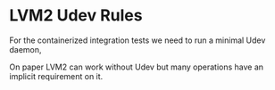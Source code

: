 # LVM2 Udev Rules

For the containerized integration tests we need to run a minimal Udev daemon,

On paper LVM2 can work without Udev but many operations have an implicit requirement on it.
